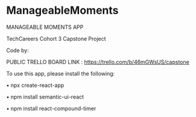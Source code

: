 # ManageableMoments

MANAGEABLE MOMENTS APP

TechCareers Cohort 3 Capstone Project

Code by: 


PUBLIC TRELLO BOARD LINK : https://trello.com/b/46mGWsUS/capstone


To use this app, please install the following:

• npx create-react-app 

• npm install semantic-ui-react

• npm install react-compound-timer


